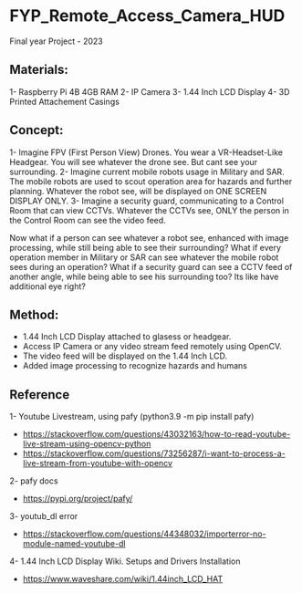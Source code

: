 # FYP_Remote_Access_Camera_HUD

Final year Project - 2023

## Materials:
1- Raspberry Pi 4B 4GB RAM
2- IP Camera
3- 1.44 Inch LCD Display
4- 3D Printed Attachement Casings


## Concept:
1- Imagine FPV (First Person View) Drones. You wear a VR-Headset-Like Headgear. You will see whatever the drone see. But cant see your surrounding.
2- Imagine current mobile robots usage in Military and SAR. The mobile robots are used to scout operation area for hazards and further planning. Whatever the robot see, will be displayed on ONE SCREEN DISPLAY ONLY.
3- Imagine a security guard, communicating to a Control Room that can view CCTVs. Whatever the CCTVs see, ONLY the person in the Control Room can see the video feed.

Now what if a person can see whatever a robot see, enhanced with image processing, while still being able to see their surrounding? What if every operation member in Military or SAR can see whatever the mobile robot sees during an operation? What if a security guard can see a CCTV feed of another angle, while being able to see his surrounding too? Its like have additional eye right?

## Method:
- 1.44 Inch LCD Display attached to glasess or headgear.
- Access IP Camera or any video stream feed remotely using OpenCV.
- The video feed will be displayed on the 1.44 Inch LCD.
- Added image processing to recognize hazards and humans


## Reference

1- Youtube Livestream, using pafy (python3.9 -m pip install pafy)
- https://stackoverflow.com/questions/43032163/how-to-read-youtube-live-stream-using-opencv-python
- https://stackoverflow.com/questions/73256287/i-want-to-process-a-live-stream-from-youtube-with-opencv

2- pafy docs
- https://pypi.org/project/pafy/

3- youtub_dl error
- https://stackoverflow.com/questions/44348032/importerror-no-module-named-youtube-dl

4- 1.44 Inch LCD Display Wiki. Setups and Drivers Installation
- https://www.waveshare.com/wiki/1.44inch_LCD_HAT
